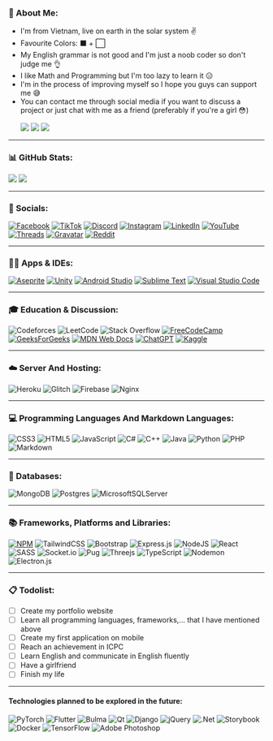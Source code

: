 ### 🐧 About Me:
* I'm from Vietnam, live on earth in the solar system ✌
* Favourite Colors: ⬛ + ⬜
* My English grammar is not good and I'm just a noob coder so don't judge me 👌 
* I like Math and Programming but I'm too lazy to learn it 😑
* I'm in the process of improving myself so I hope you guys can support me 😅
* You can contact me through social media if you want to discuss a project or just chat with me as a friend (preferably if you're a girl 😳)
<br/> <br/>
[![](https://visitcount.itsvg.in/api?id=Tcoder206&icon=5&color=12)](https://visitcount.itsvg.in)
![](https://img.shields.io/badge/Sad_Boy-Misses_You-fff.svg)
![](https://img.shields.io/badge/100875032141_vietinbank-darkgreen.svg)
---
### 📊 GitHub Stats:
<!--- ![](https://github-readme-stats.vercel.app/api?username=Tcoder206&theme=dark&hide_border=false&include_all_commits=false&count_private=false) --->
![](https://github-readme-streak-stats.herokuapp.com/?user=Tcoder206&theme=dark&hide_border=false)
![](https://github-readme-stats.vercel.app/api/top-langs/?username=Tcoder206&theme=dark&hide_border=false&include_all_commits=false&count_private=false&layout=compact)

---
### 👥 Socials: 
[![Facebook](https://img.shields.io/badge/Facebook-%231877F2.svg?logo=Facebook&logoColor=white)](https://www.facebook.com/mtris2kar6/) 
[![TikTok](https://img.shields.io/badge/TikTok-%23000000.svg?logo=TikTok&logoColor=white)](https://www.tiktok.com/@mtrisdpad) 
[![Discord](https://img.shields.io/badge/Discord-%235865F2.svg?logo=discord&logoColor=white)](https://discord.gg/fW7EfZpmxH)
[![Instagram](https://img.shields.io/badge/Instagram-%23E4405F.svg?logo=Instagram&logoColor=white)](https://www.instagram.com/mtris.pks/)
[![LinkedIn](https://img.shields.io/badge/linkedin-%230077B5.svg?logo=linkedin&logoColor=white)](https://www.linkedin.com/in/lê-nguyễn-minh-trí-114b58311?utm_source=share&utm_campaign=share_via&utm_content=profile)
[![YouTube](https://img.shields.io/badge/YouTube-%23FF0000.svg?logo=YouTube&logoColor=white)](https://www.youtube.com/@deverycode)
[![Threads](https://img.shields.io/badge/Threads-000000?logo=Threads&logoColor=white)](https://www.threads.net/@mtris.pks)
[![Gravatar](https://img.shields.io/badge/gravatar-blue?logo=Gravatar&logoColor=white)](https://gravatar.com/lnmtris)
[![Reddit](https://img.shields.io/badge/Reddit-%23FF4500.svg?logo=Reddit&logoColor=white)](https://www.reddit.com/user/lnmtreese/)
<!--- ![X](https://img.shields.io/badge/X-%23000000.svg?logo=X&logoColor=white)
![Telegram](https://img.shields.io/badge/Telegram-2CA5E0?logo=telegram&logoColor=white) --->

---
### 👨‍💻 Apps & IDEs:
[![Aseprite](https://img.shields.io/badge/Aseprite-FFFFFF?logo=Aseprite&logoColor=#7D929E)](https://www.aseprite.org/)
[![Unity](https://img.shields.io/badge/unity-%23000000.svg?logo=unity&logoColor=white)](https://unity.com/)
[![Android Studio](https://img.shields.io/badge/android%20studio-346ac1?logo=android%20studio&logoColor=white)](https://developer.android.com/studio)
[![Sublime Text](https://img.shields.io/badge/sublime_text-%23575757.svg?logo=sublime-text&logoColor=important)](https://www.sublimetext.com/)
[![Visual Studio Code](https://img.shields.io/badge/Visual%20Studio%20Code-0078d7.svg?logo=visual-studio-code&logoColor=white)](https://code.visualstudio.com/)
<!--- ![Steam](https://img.shields.io/badge/steam-%23000000.svg?logo=steam&logoColor=white) --->

---
### 🎓 Education & Discussion: 
![Codeforces](https://img.shields.io/badge/Codeforces-445f9d?logo=Codeforces&logoColor=white)
![LeetCode](https://img.shields.io/badge/LeetCode-000000?logo=LeetCode&logoColor=#d16c06)
![Stack Overflow](https://img.shields.io/badge/-Stackoverflow-FE7A16?logo=stack-overflow&logoColor=white)
[![FreeCodeCamp](https://img.shields.io/badge/Freecodecamp-%23123.svg?logo=freecodecamp&logoColor=green)](https://www.freecodecamp.org/)
[![GeeksForGeeks](https://img.shields.io/badge/GeeksforGeeks-gray?logo=geeksforgeeks&logoColor=35914c)](https://www.geeksforgeeks.org/)
[![MDN Web Docs](https://img.shields.io/badge/MDN_Web_Docs-black?logo=mdnwebdocs&logoColor=white)](https://developer.mozilla.org/en-US/)
[![ChatGPT](https://img.shields.io/badge/chatGPT-74aa9c?logo=openai&logoColor=white)](https://chatgpt.com/)
[![Kaggle](https://img.shields.io/badge/Kaggle-035a7d?logo=kaggle&logoColor=white)](https://www.kaggle.com/lnmtris)
<!--- ![Hackerrank](https://img.shields.io/badge/-Hackerrank-2EC866?logo=HackerRank&logoColor=white) --->
<!--- ![HackerEarth](https://img.shields.io/badge/HackerEarth-%232C3454.svg?style=for-the-badge&logo=HackerEarth&logoColor=Blue) ---> 
---
### ☁️ Server And Hosting:
![Heroku](https://img.shields.io/badge/heroku-%23430098.svg?logo=heroku&logoColor=white)
![Glitch](https://img.shields.io/badge/glitch-%233333FF.svg?logo=glitch&logoColor=white)
![Firebase](https://img.shields.io/badge/firebase-a08021?logo=firebase&logoColor=ffcd34)
![Nginx](https://img.shields.io/badge/nginx-%23009639.svg?logo=nginx&logoColor=white)
<!--- ![Oracle](https://img.shields.io/badge/Oracle-F80000?logo=oracle&logoColor=white) --->

---
### 💻 Programming Languages And Markdown Languages:
![CSS3](https://img.shields.io/badge/css3-%231572B6.svg?style=for-the-badge&logo=css3&logoColor=white) ![HTML5](https://img.shields.io/badge/html5-%23E34F26.svg?style=for-the-badge&logo=html5&logoColor=white) ![JavaScript](https://img.shields.io/badge/javascript-%23323330.svg?style=for-the-badge&logo=javascript&logoColor=%23F7DF1E)
![C#](https://img.shields.io/badge/c%23-%23239120.svg?style=for-the-badge&logo=csharp&logoColor=white)
![C++](https://img.shields.io/badge/c++-%2300599C.svg?style=for-the-badge&logo=c%2B%2B&logoColor=white)
![Java](https://img.shields.io/badge/java-%23ED8B00.svg?style=for-the-badge&logo=openjdk&logoColor=white)
![Python](https://img.shields.io/badge/python-3670A0?style=for-the-badge&logo=python&logoColor=ffdd54)
![PHP](https://img.shields.io/badge/php-%23777BB4.svg?style=for-the-badge&logo=php&logoColor=white)
![Markdown](https://img.shields.io/badge/markdown-%23000000.svg?style=for-the-badge&logo=markdown&logoColor=white)

---
### 💾 Databases:
![MongoDB](https://img.shields.io/badge/MongoDB-%234ea94b.svg?style=for-the-badge&logo=mongodb&logoColor=white) 
![Postgres](https://img.shields.io/badge/postgres-%23316192.svg?style=for-the-badge&logo=postgresql&logoColor=white)
![MicrosoftSQLServer](https://img.shields.io/badge/Microsoft%20SQL%20Server-CC2927?style=for-the-badge&logo=microsoft%20sql%20server&logoColor=white)
<!--- ![Redis](https://img.shields.io/badge/redis-%23DD0031.svg?style=for-the-badge&logo=redis&logoColor=white) --->
<!--- ![ApacheCassandra](https://img.shields.io/badge/cassandra-%231287B1.svg?style=for-the-badge&logo=apache-cassandra&logoColor=white) --->

---
### 📚 Frameworks, Platforms and Libraries:
[![NPM](https://img.shields.io/badge/NPM-%23CB3837.svg?style=for-the-badge&logo=npm&logoColor=white)](https://www.npmjs.com/~tcoder2k6)
![TailwindCSS](https://img.shields.io/badge/tailwindcss-%2338B2AC.svg?style=for-the-badge&logo=tailwind-css&logoColor=white)
![Bootstrap](https://img.shields.io/badge/bootstrap-%23563D7C.svg?style=for-the-badge&logo=bootstrap&logoColor=white)
![Express.js](https://img.shields.io/badge/express.js-%23404d59.svg?style=for-the-badge&logo=express&logoColor=%2361DAFB)
![NodeJS](https://img.shields.io/badge/node.js-6DA55F?style=for-the-badge&logo=node.js&logoColor=white)
![React](https://img.shields.io/badge/react-%2320232a.svg?style=for-the-badge&logo=react&logoColor=%2361DAFB)
![SASS](https://img.shields.io/badge/SASS-hotpink.svg?style=for-the-badge&logo=SASS&logoColor=white)
![Socket.io](https://img.shields.io/badge/Socket.io-black?style=for-the-badge&logo=socket.io&badgeColor=010101)
![Pug](https://img.shields.io/badge/Pug-FFF?style=for-the-badge&logo=pug&logoColor=A86454)
![Threejs](https://img.shields.io/badge/threejs-black?style=for-the-badge&logo=three.js&logoColor=white)
![TypeScript](https://img.shields.io/badge/typescript-%23007ACC.svg?style=for-the-badge&logo=typescript&logoColor=white) 
![Nodemon](https://img.shields.io/badge/NODEMON-%23323330.svg?style=for-the-badge&logo=nodemon&logoColor=%BBDEAD)
![Electron.js](https://img.shields.io/badge/Electron-191970?style=for-the-badge&logo=Electron&logoColor=white)
<!--- ![JWT](https://img.shields.io/badge/JWT-black?style=for-the-badge&logo=JSON%20web%20tokens) --->

---
### 📋 Todolist:
- [ ] Create my portfolio website
- [ ] Learn all programming languages, frameworks,... that I have mentioned above
- [ ] Create my first application on mobile
- [ ] Reach an achievement in ICPC
- [ ] Learn English and communicate in English fluently
- [ ] Have a girlfriend
- [ ] Finish my life

---

#### Technologies planned to be explored in the future: 
![PyTorch](https://img.shields.io/badge/PyTorch-%23EE4C2C.svg?style=flat-square&logo=PyTorch&logoColor=white)
![Flutter](https://img.shields.io/badge/Flutter-%2302569B.svg?style=flat-square&logo=Flutter&logoColor=white) ![Bulma](https://img.shields.io/badge/bulma-00D0B1?style=flat-square&logo=bulma&logoColor=white) ![Qt](https://img.shields.io/badge/Qt-%23217346.svg?style=flat-square&logo=Qt&logoColor=white) ![Django](https://img.shields.io/badge/django-%23092E20.svg?style=flat-square&logo=django&logoColor=white) ![jQuery](https://img.shields.io/badge/jquery-%230769AD.svg?style=flat-square&logo=jquery&logoColor=white) ![.Net](https://img.shields.io/badge/.NET-5C2D91?style=flat-square&logo=.net&logoColor=white) ![Storybook](https://img.shields.io/badge/-Storybook-FF4785?style=flat-square&logo=storybook&logoColor=white) ![Docker](https://img.shields.io/badge/docker-%230db7ed.svg?style=flat-square&logo=docker&logoColor=white) ![TensorFlow](https://img.shields.io/badge/TensorFlow-%23FF6F00.svg?style=flat-square&logo=TensorFlow&logoColor=white) ![Adobe Photoshop](https://img.shields.io/badge/adobe%20photoshop-%2331A8FF.svg?style=flat-square&logo=adobe%20photoshop&logoColor=white)

